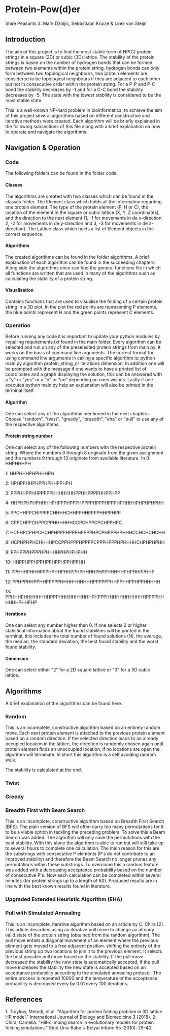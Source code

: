 # Protein-Pow(d)er
Shire Peasants 3: Mark Dzoljic, Sebastiaan Kruize & Loek van Steijn

## Introduction
The aim of this project is to find the most stable form of HP(C) protein strings in a square (2D) or cubic (3D) lattice. The stability of the protein strings is based on the number of hydrogen bonds that can be formed between two elements within the protein string. hydrogen bonds can only form between two topological neighbours, two protein elements are considered to be topological neighbours if they are adjacent to each other but not in consecutive order within the protein string. For a P-P and P-C bond the stability decreases by -1 and for a C-C bond the stability decreases by -5. The state with the lowest stability is considered to be the most stable state.

This is a well-known NP-hard problem in bioinformatics, to achieve the aim of this project several algorithms based on different constructive and iterative methods were created. Each algorithm will be briefly explained in the following subsections of this file along with a brief explanation on how to operate and navigate the algorithms.

## Navigation & Operation

### Code
The following folders can be found in the folder code.

#### Classes
The algorithms are created with two classes which can be found in the classes folder.
The Element class which holds all the information regarding one protein element. The type of the protein element (P, H or C), the location of the element in the square or cubic lattice (X, Y, Z coordinates), and the direction to the next element (1, -1 for movements in de x-direction, 2, -2 for movements in de y-direction and 3, -3 for movements in de z-direction).
The Lattice class which holds a list of Element objects in the correct sequence.

#### Algorithms
The created algorithms can be found in the folder algorithms. A brief explanation of each algorithm can be found in the succeeding chapters. Along side the algorithms once can find the general functions file in which all functions are written that are used in many of the algorithms such as calculating the stability of a protein string.

#### Visualisation
Contains functions that are used to visualise the folding of a certain protein string in a 3D plot. In the plot the red points are representing P elements, the blue points represent H and the green points represent C elements.

### Operation
Before running any code it is important to update your python modules by installing requirements.txt found in the main folder.
Every algorithm can be selected and run on any of the preselected protein strings from main.py. It works on the basis of command line arguments. The correct format for using command line arguments in calling a specific algorithm is: python main.py algorithm protein_string_nr iterations dimension. In addition one will be prompted with the message if one wants to have a printed list of coordinates and a graph displaying the solution, this can be answered with a "y" or "yes" or a "n" or "no" depending on ones wishes. Lastly if one executes python main.py help an explanation will also be printed in the terminal itself.

#### Algorithm
One can select any of the algorithms mentioned in the next chapters. Choose "random", "twist", "greedy", "breadth", "eha" or "pull" to use any of the respective algorithms.

#### Protein string number
One can select any of the following numbers with the respective protein string. Where the numbers 0 through 8 originate from the given assignment and the numbers 9 through 13 originate from available literature. \n
0: HHPHHHPH

1: HHPHHHPHPHHHPH

2: HPHPPHHPHPPHPHHPPHPH

3: PPPHHPPHHPPPPPHHHHHHHPPHHPPPPHHPPHPP

4: HHPHPHPHPHHHHPHPPPHPPPHPPPPHPPPHPPPHPHHHHPHPHPHPHH

5: PPCHHPPCHPPPPCHHHHCHHPPHHPPPPHHPPHPP

6: CPPCHPPCHPPCPPHHHHHHCCPCHPPCPCHPPHPC

7: HCPHPCPHPCHCHPHPPPHPPPHPPPPHPCPHPPPHPHHHCCHCHCHCHH

8: HCPHPHPHCHHHHPCCPPHPPPHPPPPCPPPHPPPHPHHHHCHPHPHPHH

9: PPHPPPHPPPHPHHHHPHPHPHPHH

10: HHPPHPPHPPHPPHPPHPPHPPHH

11: PPHHHPHHHPPPHPHHPHHPPHPHHHHPHPPHHHHHPHPHHPPHHP

12: PPHPPHHPPHHPPPPPHHHHHHHHHHPPPPPPHHPPHHPPHPPHHHHH

13: PPHHHPHHHHHHHHPPPHHHHHHHHHHPHPPPHHHHHHHHHHHHPPPPHHHHHHPHHPHP

#### Iterations
One can select any number higher than 0. If one selects 2 or higher statistical information about the found stabilities will be printed in the terminal, this includes the total number of found solutions (N), the average, the median, the standard deviation, the best found stability and the worst found stability.

#### Dimension
One can select either "2" for a 2D square lattice or "3" for a 3D cubic lattice.

## Algorithms
A brief explanation of the algorithms can be found here.

### Random
This is an incomplete, constructive algorithm based on an entirely random move. Each next protein element is attached to the previous protein element based on a random direction. If the selected direction leads to an already occupied location in the lattice, the direction is randomly chosen again until protein element finds an unoccupied location, if no locations are open the algorithm will terminate. In short this algorithm is a self avoiding random walk.

The stability is calculated at the end.

### Twist

### Greedy

### Breadth First with Beam Search
This is an incomplete, constructive algorithm based on Breadth First Search (BFS). The plain version of BFS will often carry too many permutations for it to be a viable option in tackling the preceding problem. To solve this a Beam Search was added. The algorithm will only save the permutations with the best stability. With this alone the algorithm is able to run but will still take up to several hours to complete one calculation. The main reason for this are the substrings with consecutive P elements (P's do not contribute to an improved stability) and therefore the Beam Search no longer prunes any permutations within these substrings. To overcome this a random feature was added with a decreasing acceptance probability based on the number of consecutive P's. Now each calculation can be completed within several minutes (for protein strings up to a length of 60). Produced results are in line with the best known results found in literature.

### Upgraded Extended Heuristic Algorithm (EHA)

### Pull with Simulated Annealing
This is an incomplete, iterative algorithm based on an article by C. Chira [2]. This article describes using an iterative pull move to change an already valid state of the protein string (obtained from the random algorithm). The pull move entails a diagonal movement of an element where the previous element gets moved to a free adjacent position. shifting the entirety of the previous string up two locations to join it to the previous element. It selects the best possible pull move based on the stability. If the pull move decreased the stability the new state is automatically accepted, if the pull move increases the stability the new state is accepted based on an acceptance probability according to the simulated annealing protocol. The entire process is repeated 10000 and the temperature of the acceptance probability is decreased every by 0.01 every 100 iterations.

## References
1: Traykov, Metodi, et al. "Algorithm for protein folding problem in 3D lattice HP model." International Journal of Biology and Biomedicine 3 (2018).
2: Chira, Camelia. "Hill-climbing search in evolutionary models for protein folding simulations." Stud Univ Babe s-Bolyai Inform 55 (2010): 29-40.
